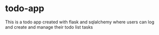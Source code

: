 # todo-app
This is a todo app created with flask and sqlalchemy where users can log and create and manage their todo list tasks
